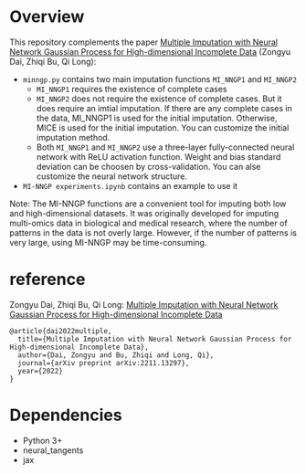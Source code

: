 
# Overview
This repository complements the paper [Multiple Imputation with Neural Network Gaussian Process for High-dimensional Incomplete Data](https://arxiv.org/abs/2211.13297) (Zongyu Dai, Zhiqi Bu, Qi Long):

* `minngp.py` contains two main imputation functions `MI_NNGP1` and `MI_NNGP2`
    * `MI_NNGP1` requires the existence of complete cases
    * `MI_NNGP2` does not require the existence of complete cases. But it does require an imtial imputation. If there are any complete cases in the data, MI_NNGP1 is used for the initial imputation. Otherwise, MICE is used for the initial imputation. You can customize the initial imputation method.
    * Both `MI_NNGP1` and `MI_NNGP2` use a three-layer fully-connected neural network with ReLU activation function. Weight and bias standard deviation can be choosen by cross-validation. You can alse customize the neural network structure.   
* `MI-NNGP experiments.ipynb` contains an example to use it

Note: The MI-NNGP functions are a convenient tool for imputing both low and high-dimensional datasets. It was originally developed for imputing multi-omics data in biological and medical research, where the number of patterns in the data is not overly large. However, if the number of patterns is very large, using MI-NNGP may be time-consuming.

# reference
Zongyu Dai, Zhiqi Bu, Qi Long: [Multiple Imputation with Neural Network Gaussian Process for High-dimensional Incomplete Data](https://arxiv.org/abs/2211.13297)
```
@article{dai2022multiple,
  title={Multiple Imputation with Neural Network Gaussian Process for High-dimensional Incomplete Data},
  author={Dai, Zongyu and Bu, Zhiqi and Long, Qi},
  journal={arXiv preprint arXiv:2211.13297},
  year={2022}
}
```

# Dependencies
* Python 3+
* neural_tangents
* jax
